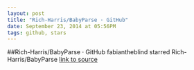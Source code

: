 ```yaml
---
layout: post
title: "Rich-Harris/BabyParse · GitHub"
date: September 23, 2014 at 05:56PM
tags: github, stars
---
```

##Rich-Harris/BabyParse · GitHub
fabiantheblind starred Rich-Harris/BabyParse
[link to source](http://ift.tt/1wJXjSg) 
